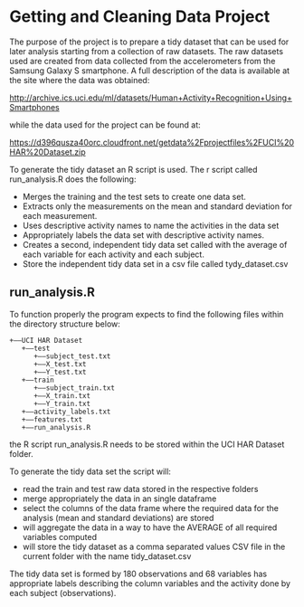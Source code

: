 # Getting and Cleaning Data Project

The purpose of the project is to prepare a tidy dataset that can be used for later analysis starting from a collection of raw datasets. The raw datasets used are created from data collected from the accelerometers from the Samsung Galaxy S smartphone. A full description of the data is available at the site where the data was obtained: 

http://archive.ics.uci.edu/ml/datasets/Human+Activity+Recognition+Using+Smartphones 

while the data used for the project can be found at: 

https://d396qusza40orc.cloudfront.net/getdata%2Fprojectfiles%2FUCI%20HAR%20Dataset.zip 


To generate the tidy dataset an R script is used. The r script called run_analysis.R does the following:
 
* Merges the training and the test sets to create one data set.
* Extracts only the measurements on the mean and standard deviation for each measurement. 
* Uses descriptive activity names to name the activities in the data set
* Appropriately labels the data set with descriptive activity names. 
* Creates a second, independent tidy data set called with the average of each variable for each activity and each subject.
* Store the independent tidy data set in a csv file called tydy_dataset.csv


## run_analysis.R

To function properly the program expects to find the following files within the directory structure below:

```
+——UCI HAR Dataset
   +——test
      +——subject_test.txt
      +——X_test.txt
      +——Y_test.txt
   +——train
      +——subject_train.txt
      +——X_train.txt
      +——Y_train.txt  
   +——activity_labels.txt
   +——features.txt
   +——run_analysis.R 
```

the R script run_analysis.R needs to be stored within the UCI HAR Dataset folder. 

To generate the tidy data set the script will:

* read the train and test raw data stored in the respective folders
* merge appropriately the data in an single dataframe
* select the columns of the data frame where the required data for the analysis (mean and standard deviations) are stored
* will aggregate the data in a way to have the AVERAGE of all required variables computed
* will store the tidy dataset as a comma separated values CSV file in the current folder with the name tidy_dataset.csv

The tidy data set is formed by 180 observations and 68 variables has appropriate labels describing the column variables and the activity done by each subject (observations).
